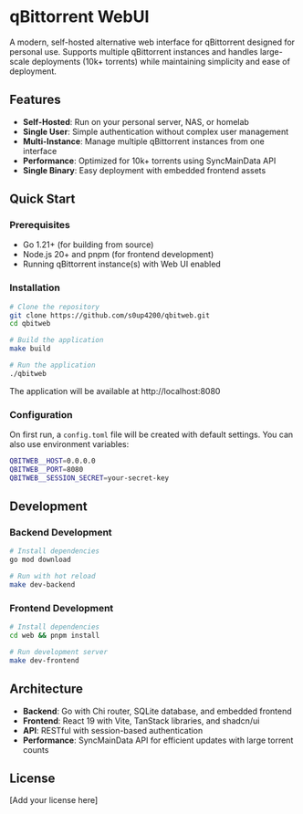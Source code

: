 # qBittorrent WebUI

A modern, self-hosted alternative web interface for qBittorrent designed for personal use. Supports multiple qBittorrent instances and handles large-scale deployments (10k+ torrents) while maintaining simplicity and ease of deployment.

## Features

- **Self-Hosted**: Run on your personal server, NAS, or homelab
- **Single User**: Simple authentication without complex user management
- **Multi-Instance**: Manage multiple qBittorrent instances from one interface
- **Performance**: Optimized for 10k+ torrents using SyncMainData API
- **Single Binary**: Easy deployment with embedded frontend assets

## Quick Start

### Prerequisites

- Go 1.21+ (for building from source)
- Node.js 20+ and pnpm (for frontend development)
- Running qBittorrent instance(s) with Web UI enabled

### Installation

```bash
# Clone the repository
git clone https://github.com/s0up4200/qbitweb.git
cd qbitweb

# Build the application
make build

# Run the application
./qbitweb
```

The application will be available at http://localhost:8080

### Configuration

On first run, a `config.toml` file will be created with default settings. You can also use environment variables:

```bash
QBITWEB__HOST=0.0.0.0
QBITWEB__PORT=8080
QBITWEB__SESSION_SECRET=your-secret-key
```

## Development

### Backend Development

```bash
# Install dependencies
go mod download

# Run with hot reload
make dev-backend
```

### Frontend Development

```bash
# Install dependencies
cd web && pnpm install

# Run development server
make dev-frontend
```

## Architecture

- **Backend**: Go with Chi router, SQLite database, and embedded frontend
- **Frontend**: React 19 with Vite, TanStack libraries, and shadcn/ui
- **API**: RESTful with session-based authentication
- **Performance**: SyncMainData API for efficient updates with large torrent counts

## License

[Add your license here]